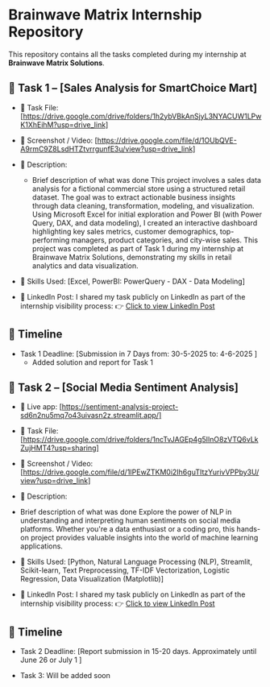 # Brainwave Matrix Internship Repository

This repository contains all the tasks completed during my internship at **Brainwave Matrix Solutions**.

## 📁 Task 1 – [Sales Analysis for SmartChoice Mart]
- 🔗 Task File: [https://drive.google.com/drive/folders/1h2ybVBkAnSjyL3NYACUW1LPwK1XhEihM?usp=drive_link]
- 📸 Screenshot / Video: [https://drive.google.com/file/d/1OUbQVE-A9rmC9Z8LsdHTZtvrrgunfE3u/view?usp=drive_link]
- 📝 Description:
  - Brief description of what was done
    This project involves a sales data analysis for a fictional commercial store using a structured retail dataset. The goal was to extract actionable business insights 
    through data cleaning, transformation, modeling, and visualization.
    Using Microsoft Excel for initial exploration and Power BI (with Power Query, DAX, and data modeling), I created an interactive dashboard highlighting key sales 
    metrics, customer demographics, top-performing managers, product categories, and city-wise sales.
    This project was completed as part of Task 1 during my internship at Brainwave Matrix Solutions, demonstrating my skills in retail analytics and data visualization.
    
- 🧠 Skills Used: [Excel, PowerBI: PowerQuery - DAX - Data Modeling]
   
- 🔗 LinkedIn Post:
  I shared my task publicly on LinkedIn as part of the internship visibility process: 👉 [Click to view LinkedIn Post](https://www.linkedin.com/posts/tawfeq_brainwavematrixsolutions-powerbi-dataanalysis-activity-7334930476207386626-s5an?utm_source=share&utm_medium=member_desktop&rcm=ACoAADHO4xwBDBSoaI43TDDGSYBNtFXayyvAevo)

## 📅 Timeline
- Task 1 Deadline: [Submission in 7 Days from: 30-5-2025 to: 4-6-2025 ]
  - Added solution and report for Task 1

## 📁 Task 2 – [Social Media Sentiment Analysis]
- 🧠 Live app: [https://sentiment-analysis-project-sd6n2nu5mq7o43uivasn2z.streamlit.app/]
- 🔗 Task File: [https://drive.google.com/drive/folders/1ncTvJAGEp4g5IlnO8zVTQ6vLkZujHMT4?usp=sharing]
- 📸 Screenshot / Video: [https://drive.google.com/file/d/1IPEwZTKM0i2Ih6guTItzYurivVPPby3U/view?usp=drive_link]
- 📝 Description:
- Brief description of what was done
   Explore the power of NLP in understanding and interpreting human sentiments on social media platforms. Whether you're a data enthusiast or a coding pro, this hands-on       project provides valuable insights into the world of machine learning applications.


    
- 🧠 Skills Used: [Python, Natural Language Processing (NLP), Streamlit, Scikit-learn, Text Preprocessing, TF-IDF Vectorization, Logistic Regression, Data Visualization (Matplotlib)]
   
- 🔗 LinkedIn Post:
  I shared my task publicly on LinkedIn as part of the internship visibility process: 👉 [Click to view LinkedIn Post](https://www.linkedin.com/posts/tawfeq_sentiment-task-brainwavematrixsolutions-activity-7340619238677630977-nCyu?utm_source=share&utm_medium=member_desktop&rcm=ACoAADHO4xwBDBSoaI43TDDGSYBNtFXayyvAevo)

## 📅 Timeline
- Task 2 Deadline: [Report submission in 15-20 days. Approximately until June 26 or July 1 ]

- Task 3: Will be added soon
